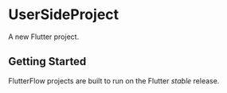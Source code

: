 # UserSideProject

A new Flutter project.

## Getting Started

FlutterFlow projects are built to run on the Flutter _stable_ release.
